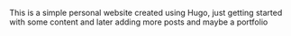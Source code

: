 This is a simple personal website created using Hugo, just getting started with some content and later adding more posts and maybe a portfolio
